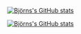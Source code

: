 [![Björns's GitHub stats](https://github-readme-stats.vercel.app/api?username=frangiz&show_icons=true&theme=""&icon_color=586069&text_color=586069&bg_color=fff)](https://github.com/frangiz/frangiz)
  
[![Björns's GitHub stats](https://github-readme-stats.vercel.app/api/top-langs/?username=frangiz&hide=css&layout=compact)](https://github.com/frangiz/frangiz)

<!--
**frangiz/frangiz** is a ✨ _special_ ✨ repository because its `README.md` (this file) appears on your GitHub profile.

Here are some ideas to get you started:

- 🔭 I’m currently working on ...
- 🌱 I’m currently learning ...
- 👯 I’m looking to collaborate on ...
- 🤔 I’m looking for help with ...
- 💬 Ask me about ...
- 📫 How to reach me: ...
- 😄 Pronouns: ...
- ⚡ Fun fact: ...
-->
